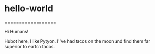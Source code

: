 # hello-world
==================

Hi Humans!

Hubot here, I like Pytyon.
I''ve had tacos on the moon and find them far superior to eartch tacos.
